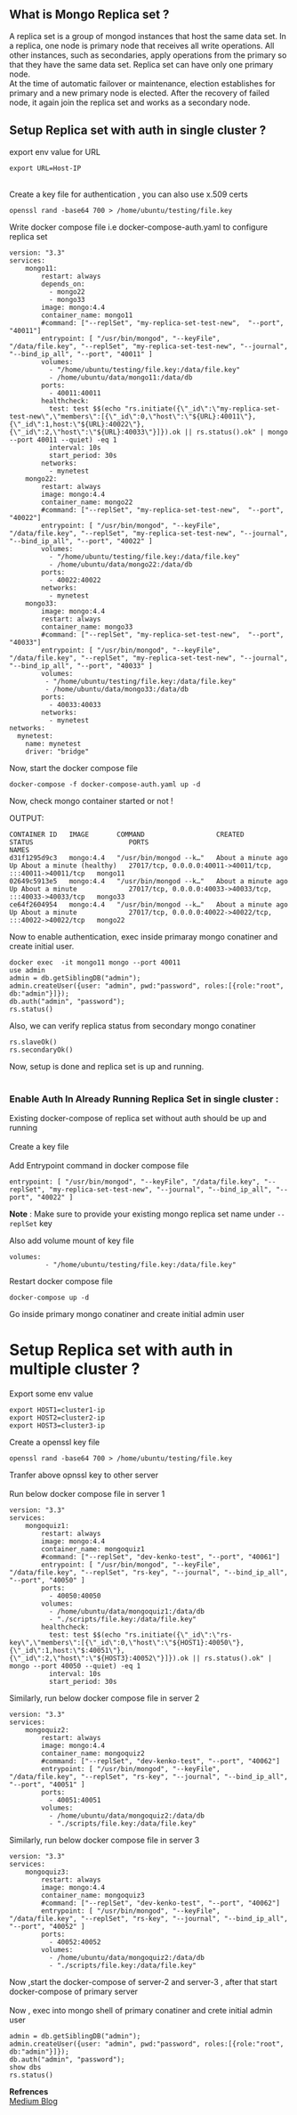 ## What is Mongo Replica set ?

A replica set is a group of mongod instances that host the same data set. In a replica, one node is primary node that receives all write operations. All other instances, such as secondaries, apply operations from the primary so that they have the same data set. Replica set can have only one primary node. <br>
At the time of automatic failover or maintenance, election establishes for primary and a new primary node is elected.
After the recovery of failed node, it again join the replica set and works as a secondary node.

## Setup Replica set with auth in single cluster ?

<summary>export env value for URL</summary>

```
export URL=Host-IP
```
 <br>

<summary> Create a key file for authentication , you can also use x.509 certs </summary>

```
openssl rand -base64 700 > /home/ubuntu/testing/file.key
```

<summary> Write docker compose file  i.e docker-compose-auth.yaml to configure replica set </summary>

```
version: "3.3"
services:
    mongo11:
        restart: always
        depends_on:
          - mongo22
          - mongo33
        image: mongo:4.4
        container_name: mongo11
        #command: ["--replSet", "my-replica-set-test-new",  "--port", "40011"]
        entrypoint: [ "/usr/bin/mongod", "--keyFile", "/data/file.key", "--replSet", "my-replica-set-test-new", "--journal", "--bind_ip_all", "--port", "40011" ]
        volumes:
          - "/home/ubuntu/testing/file.key:/data/file.key"
          - /home/ubuntu/data/mongo11:/data/db
        ports:
          - 40011:40011
        healthcheck:
          test: test $$(echo "rs.initiate({\"_id\":\"my-replica-set-test-new\",\"members\":[{\"_id\":0,\"host\":\"${URL}:40011\"},{\"_id\":1,host:\"${URL}:40022\"},{\"_id\":2,\"host\":\"${URL}:40033\"}]}).ok || rs.status().ok" | mongo --port 40011 --quiet) -eq 1
          interval: 10s
          start_period: 30s
        networks:
          - mynetest
    mongo22:
        restart: always
        image: mongo:4.4
        container_name: mongo22
        #command: ["--replSet", "my-replica-set-test-new",  "--port", "40022"]
        entrypoint: [ "/usr/bin/mongod", "--keyFile", "/data/file.key", "--replSet", "my-replica-set-test-new", "--journal", "--bind_ip_all", "--port", "40022" ]
        volumes:
          - "/home/ubuntu/testing/file.key:/data/file.key"
          - /home/ubuntu/data/mongo22:/data/db
        ports:
          - 40022:40022
        networks:
          - mynetest
    mongo33:
        image: mongo:4.4
        restart: always
        container_name: mongo33
        #command: ["--replSet", "my-replica-set-test-new",  "--port", "40033"]
        entrypoint: [ "/usr/bin/mongod", "--keyFile", "/data/file.key", "--replSet", "my-replica-set-test-new", "--journal", "--bind_ip_all", "--port", "40033" ]
        volumes:
         - "/home/ubuntu/testing/file.key:/data/file.key"
         - /home/ubuntu/data/mongo33:/data/db
        ports:
          - 40033:40033
        networks:
          - mynetest
networks:
  mynetest:
    name: mynetest
    driver: "bridge"
```
<summary> Now, start the docker compose file  </summary>

```
docker-compose -f docker-compose-auth.yaml up -d
```
<summary> Now, check mongo container started or not ! </summary>

OUTPUT:

```
CONTAINER ID   IMAGE       COMMAND                  CREATED              STATUS                        PORTS                                                      NAMES
d31f1295d9c3   mongo:4.4   "/usr/bin/mongod --k…"   About a minute ago   Up About a minute (healthy)   27017/tcp, 0.0.0.0:40011->40011/tcp, :::40011->40011/tcp   mongo11
02649c5913e5   mongo:4.4   "/usr/bin/mongod --k…"   About a minute ago   Up About a minute             27017/tcp, 0.0.0.0:40033->40033/tcp, :::40033->40033/tcp   mongo33
ce64f2604954   mongo:4.4   "/usr/bin/mongod --k…"   About a minute ago   Up About a minute             27017/tcp, 0.0.0.0:40022->40022/tcp, :::40022->40022/tcp   mongo22

```
<summary> Now to enable authentication, exec inside primaray mongo conatiner and create initial user. </summary>

```
docker exec  -it mongo11 mongo --port 40011
use admin
admin = db.getSiblingDB("admin");
admin.createUser({user: "admin", pwd:"password", roles:[{role:"root", db:"admin"}]});
db.auth("admin", "password");
rs.status()
```

<summary> Also, we can verify replica status from secondary mongo conatiner </summary>

```
rs.slaveOk()
rs.secondaryOk()
```
Now, setup is done and replica set is up and running. <br> <br>

### Enable Auth In Already Running Replica Set in single cluster :
<summary> Existing docker-compose of replica set without auth should be up and running </summary> <br>
<summary> Create a key file </summary> <br>
<summary> Add Entrypoint command in docker compose file </summary> 

```
entrypoint: [ "/usr/bin/mongod", "--keyFile", "/data/file.key", "--replSet", "my-replica-set-test-new", "--journal", "--bind_ip_all", "--port", "40022" ]
```
**Note** :  Make sure to provide your existing mongo replica set name under `--replSet` key

<summary>Also add volume mount of key file </summary>

```
volumes:
         - "/home/ubuntu/testing/file.key:/data/file.key"
```
<summary>Restart docker compose file </summary>

```
docker-compose up -d
```
<summary> Go inside primary mongo conatiner and create initial admin user </summary>


# Setup Replica set with auth in multiple cluster ?
<summary> Export some env value </summary>

```
export HOST1=cluster1-ip
export HOST2=cluster2-ip
export HOST3=cluster3-ip
```
<summary> Create a openssl key file </summary>

```
openssl rand -base64 700 > /home/ubuntu/testing/file.key
```

<summary> Tranfer above opnssl key to other server </summary>
<br>
<summary> Run below docker compose file in server 1 </summary>

```
version: "3.3"
services:
    mongoquiz1:
        restart: always
        image: mongo:4.4
        container_name: mongoquiz1
        #command: ["--replSet", "dev-kenko-test", "--port", "40061"]
        entrypoint: [ "/usr/bin/mongod", "--keyFile", "/data/file.key", "--replSet", "rs-key", "--journal", "--bind_ip_all", "--port", "40050" ]
        ports:
          - 40050:40050
        volumes:
          - /home/ubuntu/data/mongoquiz1:/data/db
          - "./scripts/file.key:/data/file.key"
        healthcheck:
          test: test $$(echo "rs.initiate({\"_id\":\"rs-key\",\"members\":[{\"_id\":0,\"host\":\"${HOST1}:40050\"},{\"_id\":1,host:\"$:40051\"},{\"_id\":2,\"host\":\"${HOST3}:40052\"}]}).ok || rs.status().ok" | mongo --port 40050 --quiet) -eq 1
          interval: 10s
          start_period: 30s

```
<summary> Similarly, run below docker compose file in server 2 </summary>

```
version: "3.3"
services:
    mongoquiz2:
        restart: always
        image: mongo:4.4
        container_name: mongoquiz2
        #command: ["--replSet", "dev-kenko-test", "--port", "40062"]
        entrypoint: [ "/usr/bin/mongod", "--keyFile", "/data/file.key", "--replSet", "rs-key", "--journal", "--bind_ip_all", "--port", "40051" ]
        ports:
          - 40051:40051
        volumes:
          - /home/ubuntu/data/mongoquiz2:/data/db
          - "./scripts/file.key:/data/file.key"
```

<summary> Similarly, run below docker compose file in server 3 </summary>

```
version: "3.3"
services:
    mongoquiz3:
        restart: always
        image: mongo:4.4
        container_name: mongoquiz3
        #command: ["--replSet", "dev-kenko-test", "--port", "40062"]
        entrypoint: [ "/usr/bin/mongod", "--keyFile", "/data/file.key", "--replSet", "rs-key", "--journal", "--bind_ip_all", "--port", "40052" ]
        ports:
          - 40052:40052
        volumes:
          - /home/ubuntu/data/mongoquiz2:/data/db
          - "./scripts/file.key:/data/file.key"
```

<summary> Now ,start the docker-compose of server-2 and server-3 , after that start docker-compose of  primary server</summary>
<br>
<summary> Now , exec into mongo shell of primary conatiner and crete initial admin user </summary>

```
admin = db.getSiblingDB("admin");
admin.createUser({user: "admin", pwd:"password", roles:[{role:"root", db:"admin"}]});
db.auth("admin", "password");
show dbs
rs.status()
```

**Refrences** <br>
[Medium Blog](https://prashix.medium.com/setup-mongodb-replicaset-with-authentication-enabled-using-docker-compose-5edd2ad46a90)

